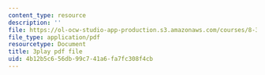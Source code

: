 ```yaml
---
content_type: resource
description: ''
file: https://ol-ocw-studio-app-production.s3.amazonaws.com/courses/8-334-statistical-mechanics-ii-statistical-physics-of-fields-spring-2014/4b12b5c656db99c741a6fa7fc308f4cb_yBdXS5dXQN4.pdf
file_type: application/pdf
resourcetype: Document
title: 3play pdf file
uid: 4b12b5c6-56db-99c7-41a6-fa7fc308f4cb
---
```

